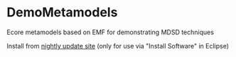 # DemoMetamodels
Ecore metamodels based on EMF for demonstrating MDSD techniques

Install from [nightly update site](https://kit-sdq.github.io/updatesite/nightly/demometamodels) (only for use via "Install Software" in Eclipse)